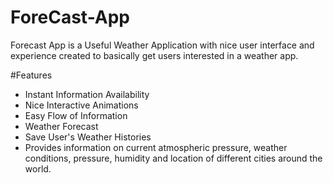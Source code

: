 # ForeCast-App
Forecast App is a Useful Weather Application with nice user interface and experience created to basically get users interested in a weather app.

#Features 
* Instant Information Availability
* Nice Interactive Animations
* Easy Flow of Information
* Weather Forecast
* Save User's Weather Histories
* Provides information on current atmospheric pressure, weather conditions, pressure, humidity and location of different cities around the world.

